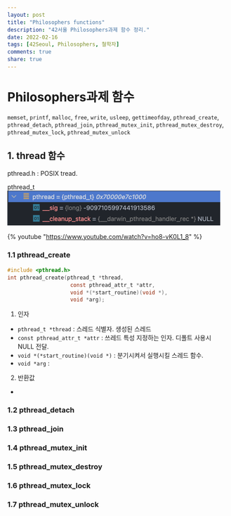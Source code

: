 ```yaml
---
layout: post
title: "Philosophers functions"
description: "42서울 Philosophers과제 함수 정리."
date: 2022-02-16
tags: [42Seoul, Philosophers, 철학자]
comments: true
share: true
---
```


# Philosophers과제 함수

`memset`, `printf`, `malloc`, `free`, `write`, `usleep`, `gettimeofday`, `pthread_create`, `pthread_detach`, `pthread_join`, `pthread_mutex_init`, `pthread_mutex_destroy`, `pthread_mutex_lock`, `pthread_mutex_unlock`

## 1. thread 함수
pthread.h : POSIX tread.

pthread_t
![pthread_t 자료형](/images/42seoul/philo/pthread.png)

{% youtube "https://www.youtube.com/watch?v=ho8-vK0L1_8" %}

### 1.1 pthread_create
```c
#include <pthread.h>
int pthread_create(pthread_t *thread,
                    const pthread_attr_t *attr,
                    void *(*start_routine)(void *),
                    void *arg);
```
1. 인자
- `pthread_t *thread` : 스레드 식별자. 생성된 스레드
- `const pthread_attr_t *attr` : 쓰레드 특성 지정하는 인자. 디폴트 사용시 NULL 전달.
- `void *(*start_routine)(void *)` : 분기시켜서 실행시킬 스레드 함수.
- `void *arg` :
2. 반환값
-
### 1.2 pthread_detach
### 1.3 pthread_join
### 1.4 pthread_mutex_init
### 1.5 pthread_mutex_destroy
### 1.6 pthread_mutex_lock
### 1.7 pthread_mutex_unlock

